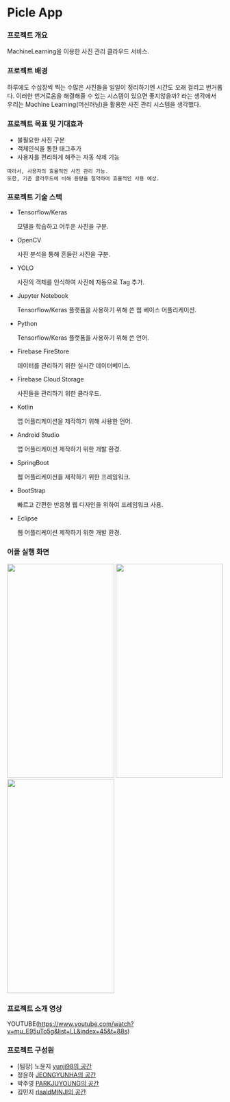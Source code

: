 # Picle App

### **프로젝트 개요**

MachineLearning을 이용한 사진 관리 클라우드 서비스.





### **프로젝트 배경**

하루에도 수십장씩 찍는 수많은 사진들을 일일이 정리하기엔 시간도 오래 걸리고 번거롭다. 이러한 번거로움을 해결해줄 수 있는 시스템이 있으면 좋지않을까? 라는 생각에서 우리는 Machine Learning(머신러닝)을 활용한 사진 관리 시스템을 생각했다.





### **프로젝트 목표** 및 기대효과

- 불필요한 사진 구분
- 객체인식을 통한 태그추가
- 사용자를 편리하게 해주는 자동 삭제 기능

```
따라서, 사용자의 효율적인 사진 관리 가능.
또한, 기존 클라우드에 비해 용량을 절약하여 효율적인 사용 예상.
```





### 프로젝트 기술 스택

- Tensorflow/Keras

  모델을 학습하고 어두운 사진을 구분.

- OpenCV

  사진 분석을 통해 흔들린 사진을 구분.

- YOLO

  사진의 객체를 인식하여 사진에 자동으로 Tag 추가.

- Jupyter Notebook

  Tensorflow/Keras 플랫폼을 사용하기 위해 쓴 웹 베이스 어플리케이션.

- Python

  Tensorflow/Keras 플랫폼을 사용하기 위해 쓴 언어.

- Firebase FireStore

  데이터를 관리하기 위한 실시간 데이터베이스.

- Firebase Cloud Storage

  사진들을 관리하기 위한 클라우드.

- Kotlin

  앱 어플리케이션을 제작하기 위해 사용한 언어.

- Android Studio

  앱 어플리케이션 제작하기 위한 개발 환경.

- SpringBoot

  웹 어플리케이션을 제작하기 위한 프레임워크.

- BootStrap

  빠르고 간편한 반응형 웹 디자인을 위하여 프레임워크 사용.

- Eclipse

  웹 어플리케이션 제작하기 위한 개발 환경.

  
### 어플 실행 화면
<img src="https://user-images.githubusercontent.com/48197531/113474808-2838db80-94ad-11eb-8306-366e21be8049.jpg" width="250" height="500">   <img src="https://user-images.githubusercontent.com/48197531/113474811-296a0880-94ad-11eb-8f04-ec2ccad9cfb4.png" width="250" height="500">   <img src="https://user-images.githubusercontent.com/48197531/113474809-296a0880-94ad-11eb-9524-20da061e60d8.jpg" width="250" height="500"> 


### 프로젝트 소개 영상

YOUTUBE(https://www.youtube.com/watch?v=mu_E95uTo5g&list=LL&index=45&t=88s)

### 프로젝트 구성원

- [팀장] 노윤지 [yunji98의 공간](https://github.com/yunji98)
- 정윤하 [JEONGYUNHA의 공간](https://github.com/JEONGYUNHA)
- 박주영 [PARKJUYOUNG의 공간](https://github.com/juzero98)
- 김민지 [rlaaldMINJI의 공간](https://github.com/rlaaldMINJI)
